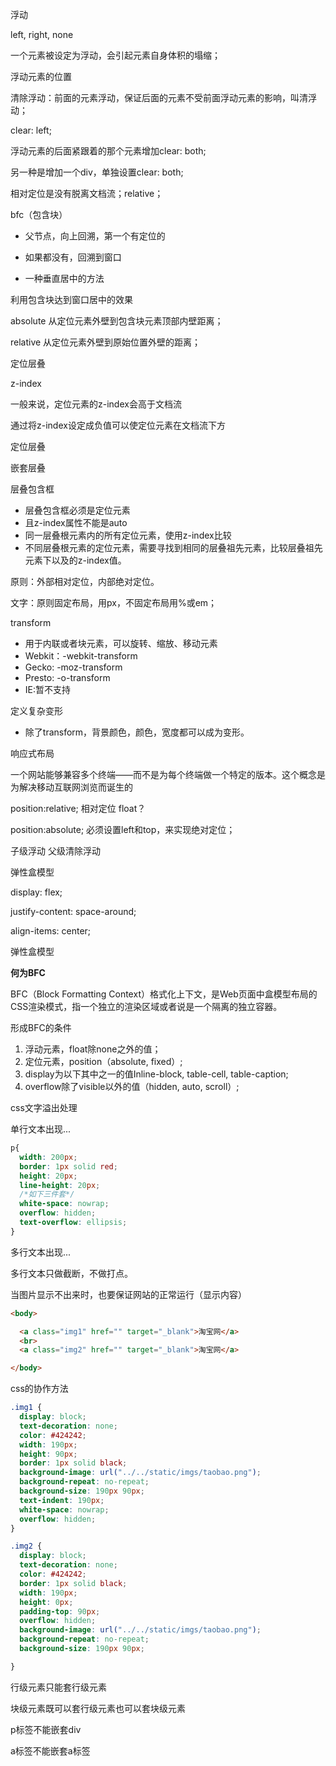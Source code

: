浮动

left, right, none

一个元素被设定为浮动，会引起元素自身体积的塌缩；

浮动元素的位置

清除浮动：前面的元素浮动，保证后面的元素不受前面浮动元素的影响，叫清浮动；

clear: left;

浮动元素的后面紧跟着的那个元素增加clear: both;

另一种是增加一个div，单独设置clear: both;



相对定位是没有脱离文档流；relative；

bfc（包含块）

- 父节点，向上回溯，第一个有定位的

- 如果都没有，回溯到窗口

- 一种垂直居中的方法



利用包含块达到窗口居中的效果



absolute 从定位元素外壁到包含块元素顶部内壁距离；

relative 从定位元素外壁到原始位置外壁的距离；



定位层叠

z-index

一般来说，定位元素的z-index会高于文档流

通过将z-index设定成负值可以使定位元素在文档流下方



定位层叠

嵌套层叠

层叠包含框

- 层叠包含框必须是定位元素
- 且z-index属性不能是auto
- 同一层叠根元素内的所有定位元素，使用z-index比较
- 不同层叠根元素的定位元素，需要寻找到相同的层叠祖先元素，比较层叠祖先元素下以及的z-index值。

原则：外部相对定位，内部绝对定位。

文字：原则固定布局，用px，不固定布局用%或em；



transform

- 用于内联或者块元素，可以旋转、缩放、移动元素
- Webkit：-webkit-transform
- Gecko: -moz-transform
- Presto: -o-transform
- IE:暂不支持

定义复杂变形

- 除了transform，背景颜色，颜色，宽度都可以成为变形。


响应式布局

一个网站能够兼容多个终端——而不是为每个终端做一个特定的版本。这个概念是为解决移动互联网浏览而诞生的



position:relative; 相对定位 float？

position:absolute; 必须设置left和top，来实现绝对定位；

子级浮动 父级清除浮动



弹性盒模型

display: flex;

justify-content: space-around;

align-items: center;



弹性盒模型



**何为BFC**

BFC（Block Formatting Context）格式化上下文，是Web页面中盒模型布局的CSS渲染模式，指一个独立的渲染区域或者说是一个隔离的独立容器。

形成BFC的条件

1. 浮动元素，float除none之外的值；
2. 定位元素，position（absolute, fixed）;
3. display为以下其中之一的值Inline-block, table-cell, table-caption;
4. overflow除了visible以外的值（hidden, auto, scroll）;



css文字溢出处理

单行文本出现...

```css
p{
  width: 200px;
  border: 1px solid red;
  height: 20px;
  line-height: 20px;
  /*如下三件套*/
  white-space: nowrap;
  overflow: hidden;
  text-overflow: ellipsis;
}
```

多行文本出现...

多行文本只做截断，不做打点。



当图片显示不出来时，也要保证网站的正常运行（显示内容）

```html
<body>

  <a class="img1" href="" target="_blank">淘宝网</a>
  <br>
  <a class="img2" href="" target="_blank">淘宝网</a>

</body>
```

css的协作方法

```css
.img1 {
  display: block;
  text-decoration: none;
  color: #424242;
  width: 190px;
  height: 90px;
  border: 1px solid black;
  background-image: url("../../static/imgs/taobao.png");
  background-repeat: no-repeat;
  background-size: 190px 90px;
  text-indent: 190px;
  white-space: nowrap; 
  overflow: hidden;
}

.img2 {
  display: block;
  text-decoration: none;
  color: #424242;
  border: 1px solid black;
  width: 190px;
  height: 0px;
  padding-top: 90px;
  overflow: hidden;
  background-image: url("../../static/imgs/taobao.png");
  background-repeat: no-repeat;
  background-size: 190px 90px;

}
```





行级元素只能套行级元素

块级元素既可以套行级元素也可以套块级元素

p标签不能嵌套div

a标签不能嵌套a标签